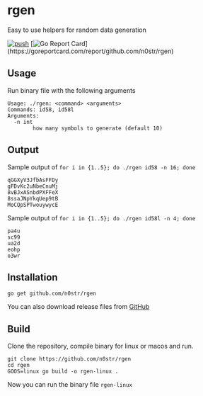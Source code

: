 rgen
==========

Easy to use helpers for random data generation

[![push](https://github.com/n0str/rgen/workflows/push/badge.svg?branch=master&event=push)](https://github.com/n0str/rgen/actions)
[![Go Report Card](https://goreportcard.com/badge/github.com/n0str/rgen?)](https://goreportcard.com/report/github.com/n0str/rgen)

Usage
-----

Run binary file with the following arguments

```
Usage: ./rgen: <command> <arguments>
Commands: id58, id58l
Arguments:
  -n int
        how many symbols to generate (default 10)
```

Output
-----

Sample output of `for i in {1..5}; do ./rgen id58 -n 16; done`
```
qGGXyV3JfbAsFFDy
gFDvKc2uNbeCnuMj
8vBJxASnbdPXFFeX
8ssaJNpYkqUep9tB
MoCQpSPTwouywycE
```

Sample output of `for i in {1..5}; do ./rgen id58l -n 4; done`
```
pa4u
sc99
ua2d
eohp
o3wr
```

Installation
-----

```
go get github.com/n0str/rgen
```

You can also download release files from [GitHub](https://github.com/n0str/rgen/releases/tag/1.0)

Build
-----

Clone the repository, compile binary for linux or macos and run.

```
git clone https://github.com/n0str/rgen
cd rgen
GOOS=linux go build -o rgen-linux .
```

Now you can run the binary file `rgen-linux`